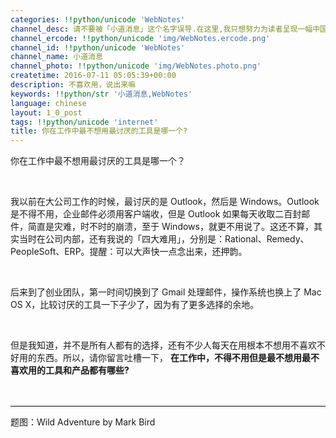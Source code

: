 ```yaml
---
categories: !!python/unicode 'WebNotes'
channel_desc: 请不要被「小道消息」这个名字误导.在这里,我只想努力为读者呈现一幅中国互联网的清明上河图.
channel_ercode: !!python/unicode 'img/WebNotes.ercode.png'
channel_id: !!python/unicode 'WebNotes'
channel_name: 小道消息
channel_photo: !!python/unicode 'img/WebNotes.photo.png'
createtime: 2016-07-11 05:05:39+00:00
description: 不喜欢用，说出来嘛
keywords: !!python/str '小道消息,WebNotes'
language: chinese
layout: 1_0_post
tags: !!python/unicode 'internet'
title: 你在工作中最不想用最讨厌的工具是哪一个?
---
```

<div class="rich_media_content" id="js_content">
<p>
         你在工作中最不想用最讨厌的工具是哪一个？
        </p>
<p>
<br/>
</p>
<p>
         我以前在大公司工作的时候，最讨厌的是 Outlook，然后是 Windows。Outlook 是不得不用，企业邮件必须用客户端收，但是 Outlook 如果每天收取二百封邮件，简直是灾难，时不时的崩溃，至于 Windows，就更不用说了。这还不算，其实当时在公司内部，还有我说的「四大难用」，分别是：Rational、Remedy、PeopleSoft、ERP。提醒：可以大声快一点念出来，还押韵。
        </p>
<p>
<br/>
</p>
<p>
         后来到了创业团队，第一时间切换到了 Gmail 处理邮件，操作系统也换上了 Mac OS X，比较讨厌的工具一下子少了，因为有了更多选择的余地。
        </p>
<p>
<br/>
</p>
<p>
         但是我知道，并不是所有人都有的选择，还有不少人每天在用根本不想用不喜欢不好用的东西。所以，请你留言吐槽一下，
         <strong>
          在工作中，不得不用但是最不想用最不喜欢用的工具和产品都有哪些?
         </strong>
</p>
<p>
<strong>
<br/>
</strong>
</p>
<hr style="font-family: Lato, Helvetica, Arial, freesans, clean, sans-serif; border-right-width: 0px; border-bottom-width: 0px; border-left-width: 0px; border-top-style: solid; border-top-color: rgb(234, 234, 234); height: 1px; margin-top: 1em; margin-bottom: 1em; color: rgb(51, 51, 51); white-space: normal;"/>
<p>
         题图：Wild Adventure by Mark Bird
        </p>
<p>
<br/>
</p>
</div>